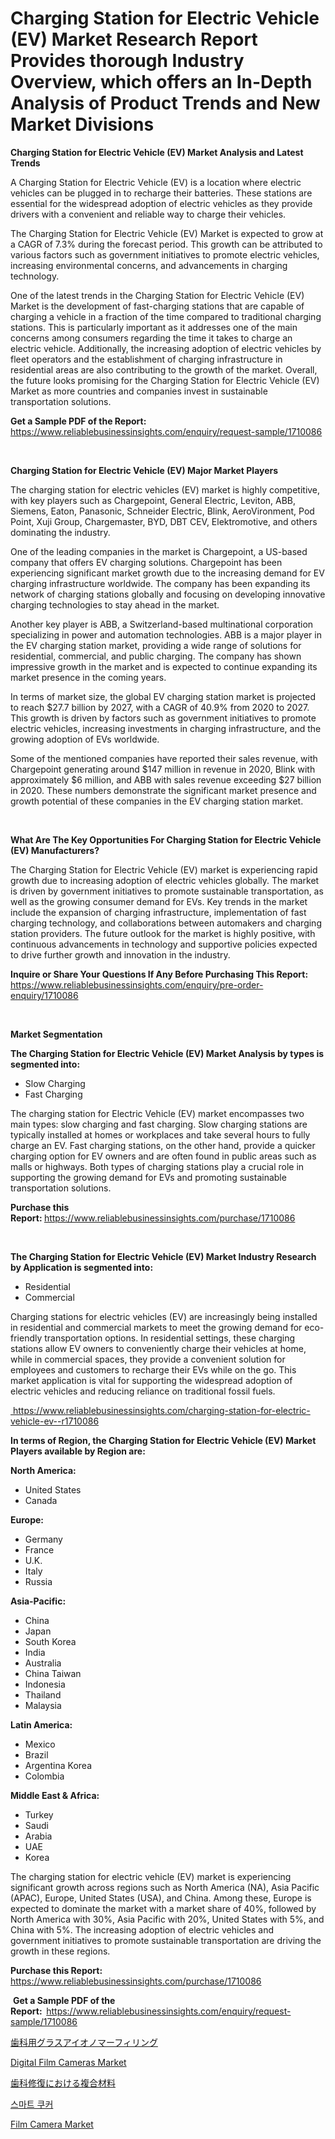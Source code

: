 <p><h1>Charging Station for Electric Vehicle (EV) Market Research Report Provides thorough Industry Overview, which offers an In-Depth Analysis of Product Trends and New Market Divisions</h1></p><p><strong>Charging Station for Electric Vehicle (EV) Market Analysis and Latest Trends</strong></p>
<p><p>A Charging Station for Electric Vehicle (EV) is a location where electric vehicles can be plugged in to recharge their batteries. These stations are essential for the widespread adoption of electric vehicles as they provide drivers with a convenient and reliable way to charge their vehicles.</p><p>The Charging Station for Electric Vehicle (EV) Market is expected to grow at a CAGR of 7.3% during the forecast period. This growth can be attributed to various factors such as government initiatives to promote electric vehicles, increasing environmental concerns, and advancements in charging technology. </p><p>One of the latest trends in the Charging Station for Electric Vehicle (EV) Market is the development of fast-charging stations that are capable of charging a vehicle in a fraction of the time compared to traditional charging stations. This is particularly important as it addresses one of the main concerns among consumers regarding the time it takes to charge an electric vehicle. Additionally, the increasing adoption of electric vehicles by fleet operators and the establishment of charging infrastructure in residential areas are also contributing to the growth of the market. Overall, the future looks promising for the Charging Station for Electric Vehicle (EV) Market as more countries and companies invest in sustainable transportation solutions.</p></p>
<p><strong>Get a Sample PDF of the Report:&nbsp;</strong> <a href="https://www.reliablebusinessinsights.com/enquiry/request-sample/1710086">https://www.reliablebusinessinsights.com/enquiry/request-sample/1710086</a></p>
<p>&nbsp;</p>
<p><strong>Charging Station for Electric Vehicle (EV) Major Market Players</strong></p>
<p><p>The charging station for electric vehicles (EV) market is highly competitive, with key players such as Chargepoint, General Electric, Leviton, ABB, Siemens, Eaton, Panasonic, Schneider Electric, Blink, AeroVironment, Pod Point, Xuji Group, Chargemaster, BYD, DBT CEV, Elektromotive, and others dominating the industry.</p><p>One of the leading companies in the market is Chargepoint, a US-based company that offers EV charging solutions. Chargepoint has been experiencing significant market growth due to the increasing demand for EV charging infrastructure worldwide. The company has been expanding its network of charging stations globally and focusing on developing innovative charging technologies to stay ahead in the market.</p><p>Another key player is ABB, a Switzerland-based multinational corporation specializing in power and automation technologies. ABB is a major player in the EV charging station market, providing a wide range of solutions for residential, commercial, and public charging. The company has shown impressive growth in the market and is expected to continue expanding its market presence in the coming years.</p><p>In terms of market size, the global EV charging station market is projected to reach $27.7 billion by 2027, with a CAGR of 40.9% from 2020 to 2027. This growth is driven by factors such as government initiatives to promote electric vehicles, increasing investments in charging infrastructure, and the growing adoption of EVs worldwide.</p><p>Some of the mentioned companies have reported their sales revenue, with Chargepoint generating around $147 million in revenue in 2020, Blink with approximately $6 million, and ABB with sales revenue exceeding $27 billion in 2020. These numbers demonstrate the significant market presence and growth potential of these companies in the EV charging station market.</p></p>
<p>&nbsp;</p>
<p><strong>What Are The Key Opportunities For Charging Station for Electric Vehicle (EV) Manufacturers?</strong></p>
<p><p>The Charging Station for Electric Vehicle (EV) market is experiencing rapid growth due to increasing adoption of electric vehicles globally. The market is driven by government initiatives to promote sustainable transportation, as well as the growing consumer demand for EVs. Key trends in the market include the expansion of charging infrastructure, implementation of fast charging technology, and collaborations between automakers and charging station providers. The future outlook for the market is highly positive, with continuous advancements in technology and supportive policies expected to drive further growth and innovation in the industry.</p></p>
<p><strong>Inquire or Share Your Questions If Any Before Purchasing This Report:</strong> <a href="https://www.reliablebusinessinsights.com/enquiry/pre-order-enquiry/1710086">https://www.reliablebusinessinsights.com/enquiry/pre-order-enquiry/1710086</a></p>
<p>&nbsp;</p>
<p><strong>Market Segmentation</strong></p>
<p><strong>The Charging Station for Electric Vehicle (EV) Market Analysis by types is segmented into:</strong></p>
<p><ul><li>Slow Charging</li><li>Fast Charging</li></ul></p>
<p><p>The charging station for Electric Vehicle (EV) market encompasses two main types: slow charging and fast charging. Slow charging stations are typically installed at homes or workplaces and take several hours to fully charge an EV. Fast charging stations, on the other hand, provide a quicker charging option for EV owners and are often found in public areas such as malls or highways. Both types of charging stations play a crucial role in supporting the growing demand for EVs and promoting sustainable transportation solutions.</p></p>
<p><strong>Purchase this Report:&nbsp;</strong><a href="https://www.reliablebusinessinsights.com/purchase/1710086">https://www.reliablebusinessinsights.com/purchase/1710086</a></p>
<p>&nbsp;</p>
<p><strong>The Charging Station for Electric Vehicle (EV) Market Industry Research by Application is segmented into:</strong></p>
<p><ul><li>Residential</li><li>Commercial</li></ul></p>
<p><p>Charging stations for electric vehicles (EV) are increasingly being installed in residential and commercial markets to meet the growing demand for eco-friendly transportation options. In residential settings, these charging stations allow EV owners to conveniently charge their vehicles at home, while in commercial spaces, they provide a convenient solution for employees and customers to recharge their EVs while on the go. This market application is vital for supporting the widespread adoption of electric vehicles and reducing reliance on traditional fossil fuels.</p></p>
<p><a href="https://www.reliablebusinessinsights.com/charging-station-for-electric-vehicle-ev--r1710086">&nbsp;https://www.reliablebusinessinsights.com/charging-station-for-electric-vehicle-ev--r1710086</a></p>
<p><strong>In terms of Region, the Charging Station for Electric Vehicle (EV) Market Players available by Region are:</strong></p>
<p>
    <p> <strong> North America: </strong>
        <ul>
            <li>United States</li>
            <li>Canada</li>
        </ul>
        </p> 
    <p> <strong> Europe: </strong>
        <ul>
            <li>Germany</li>
            <li>France</li>
            <li>U.K.</li>
            <li>Italy</li>
            <li>Russia</li>
        </ul>
        </p> 
    <p> <strong> Asia-Pacific: </strong>
        <ul>
            <li>China</li>
            <li>Japan</li>
            <li>South Korea</li>
            <li>India</li>
            <li>Australia</li>
            <li>China Taiwan</li>
            <li>Indonesia</li>
            <li>Thailand</li>
            <li>Malaysia</li>
        </ul>
        </p> 
    <p> <strong> Latin America: </strong>
        <ul>
            <li>Mexico</li>
            <li>Brazil</li>
            <li>Argentina Korea</li>
            <li>Colombia</li>
        </ul>
        </p> 
    <p> <strong> Middle East & Africa: </strong>
        <ul>
            <li>Turkey</li>
            <li>Saudi</li>
            <li>Arabia</li>
            <li>UAE</li>
            <li>Korea</li>
        </ul>
    </p>
    </p>
<p><p>The charging station for electric vehicle (EV) market is experiencing significant growth across regions such as North America (NA), Asia Pacific (APAC), Europe, United States (USA), and China. Among these, Europe is expected to dominate the market with a market share of 40%, followed by North America with 30%, Asia Pacific with 20%, United States with 5%, and China with 5%. The increasing adoption of electric vehicles and government initiatives to promote sustainable transportation are driving the growth in these regions.</p></p>
<p><strong>Purchase this Report: </strong><a href="https://www.reliablebusinessinsights.com/purchase/1710086">https://www.reliablebusinessinsights.com/purchase/1710086</a></p>
<p>&nbsp;<strong>Get a Sample PDF of the Report:&nbsp;&nbsp;</strong><a href="https://www.reliablebusinessinsights.com/enquiry/request-sample/1710086">https://www.reliablebusinessinsights.com/enquiry/request-sample/1710086</a></p>
<p><strong></strong></p>
<p><p><a href="https://github.com/adcxff01450218/Market-Research-Report-List-2/blob/main/9290641126191.md">歯科用グラスアイオノマーフィリング</a></p><p><a href="https://github.com/jodemen/Market-Research-Report-List-3/blob/main/digital-film-cameras-market.md">Digital Film Cameras Market</a></p><p><a href="https://github.com/ReyesKohler20231/Market-Research-Report-List-2/blob/main/5158235126192.md">歯科修復における複合材料</a></p><p><a href="https://github.com/fredrickeglers/Market-Research-Report-List-2/blob/main/1513359123376.md">스마트 쿠커</a></p><p><a href="https://github.com/marloy8/Market-Research-Report-List-4/blob/main/film-camera-market.md">Film Camera Market</a></p></p>